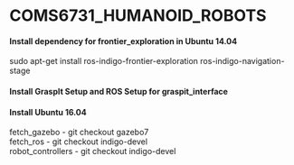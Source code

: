 # COMS6731_HUMANOID_ROBOTS

#### Install dependency for frontier_exploration in Ubuntu 14.04
sudo apt-get install ros-indigo-frontier-exploration ros-indigo-navigation-stage


#### Install GraspIt Setup and ROS Setup for graspit_interface


#### Install Ubuntu 16.04
fetch_gazebo - git checkout gazebo7  
fetch_ros - git checkout indigo-devel  
robot_controllers - git checkout indigo-devel

